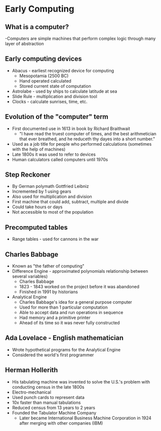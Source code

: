 # Early Computing

## What is a computer?

-Computers are simple machines that perform complex logic through many layer of abstraction

## Early computing devices

- Abacus  - earliest recognized device for computing
    - Mesopotamia (2500 BC)
    - Hand operated calculated
    - Stored current state of computation
- Astrolabe - used by ships to calculate latitude at sea
- Slide Rule - multiplication and division tool
- Clocks - calculate sunrises, time, etc.

## Evolution of the "computer" term

- First documented use in 1613 in book by Richard Braithwait
    - "I have read the truest computer of times, and the best arithmetician that ever breathed, and he reduceth thy dayes into a short number."
- Used as a job title for people who performed calculations (sometimes with the help of machines)
- Late 1800s it was used to refer to devices
- Human calculators called computers until 1970s

## Step Reckoner 

- By German polymath Gottfried Leibniz
- Incremented by 1 using gears
- Also used for multiplication and division
- First machine that could add, subtract, multiple and divide
- Could take hours or days
- Not accessible to most of the population

## Precomputed tables

- Range tables - used for cannons in the war

## Charles Babbage

- Known as "the father of computing"
- Difference Engine - approximated polynomials relationship between several variables)
    - Charles Babbage
    - 1823 - 1843 worked on the project before it was abandoned
    - Finished in 1991 by historians
- Analytical Engine
    - Charles Babbage's idea for a general purpose computer
    - Used for more than 1 particular computation
    - Able to accept data and run operations in sequence
    - Had memory and a primitive printer
    - Ahead of its time so it was never fully constructed

## Ada Lovelace - English mathematician

- Wrote hypothetical programs for the Analytical Engine
- Considered the world's first programmer

## Herman Hollerith 

- His tabulating machine was invented to solve the U.S.'s problem with conducting census in the late 1800s
- Electro-mechanical
- Used punch cards to represent data
- 10x faster than manual tabulations
- Reduced census from 13 years to 2 years
- Founded the Tabulator Machine Company
    - Later became International Business Machine Corporation in 1924 after merging with other companies (IBM)